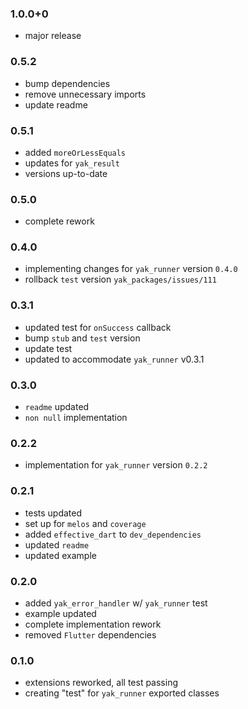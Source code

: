 ###  1.0.0+0
- major release

###  0.5.2
- bump dependencies
- remove unnecessary imports
- update readme

###  0.5.1
- added `moreOrLessEquals`
- updates for `yak_result`
- versions up-to-date

###  0.5.0
- complete rework

###  0.4.0
- implementing changes for `yak_runner` version `0.4.0`
- rollback `test` version `yak_packages/issues/111`

###  0.3.1
- updated test for `onSuccess` callback
- bump `stub` and `test` version
- update test
- updated to accommodate `yak_runner` v0.3.1

###  0.3.0
- `readme` updated
- `non null` implementation

###  0.2.2
-  implementation for `yak_runner` version `0.2.2`

###  0.2.1
- tests updated
- set up for `melos` and `coverage`
- added `effective_dart` to `dev_dependencies`
- updated `readme`
- updated example

###  0.2.0
- added `yak_error_handler` w/ `yak_runner` test
- example updated
- complete implementation rework
- removed `Flutter` dependencies

###  0.1.0
- extensions reworked, all test passing
- creating "test" for `yak_runner` exported classes
